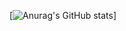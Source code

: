 [![Anurag's GitHub stats](https://github-readme-stats.vercel.app/api?username=CopeMonster&show_icons=true&theme=apprentice)]
